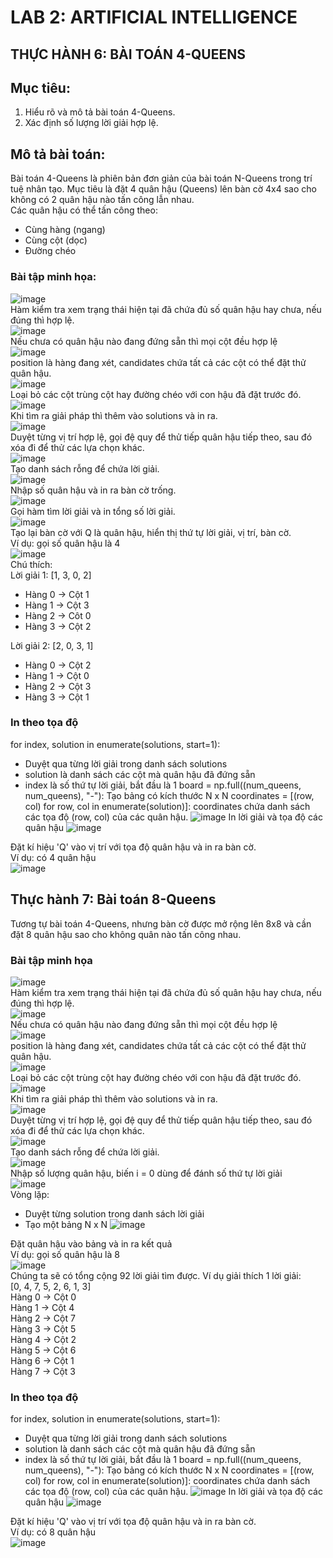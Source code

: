 # LAB 2: ARTIFICIAL INTELLIGENCE  
## THỰC HÀNH 6: BÀI TOÁN 4-QUEENS
## Mục tiêu:  
1. Hiểu rõ và mô tả bài toán 4-Queens.
2. Xác định số lượng lời giải hợp lệ.
## Mô tả bài toán:  
Bài toán 4-Queens là phiên bản đơn giản của bài toán N-Queens trong trí tuệ nhân tạo. Mục tiêu là đặt 4 quân hậu (Queens) lên bàn cờ 4x4 sao cho không có 2 quân hậu nào tấn công lẫn nhau.  
Các quân hậu có thể tấn công theo:
- Cùng hàng (ngang)
- Cùng cột (dọc)
- Đường chéo
### Bài tập minh họa:  
![image](https://github.com/user-attachments/assets/ded83901-26fa-4950-b2df-202eae6d7cae)  
Hàm kiểm tra xem trạng thái hiện tại đã chứa đủ số quân hậu hay chưa, nếu đúng thì hợp lệ.  
![image](https://github.com/user-attachments/assets/277cbbdf-12a6-4d5b-ac50-23fb8ede93ae)  
Nếu chưa có quân hậu nào đang đứng sẵn thì mọi cột đều hợp lệ  
![image](https://github.com/user-attachments/assets/66ddb5cd-c404-4d23-86be-3e1f446b93d6)  
position là hàng đang xét, candidates chứa tất cả các cột có thể đặt thử quân hậu.  
![image](https://github.com/user-attachments/assets/c9da02a7-f449-45f2-a31d-d39274639c6d)  
Loại bỏ các cột trùng cột hay đường chéo với con hậu đã đặt trước đó.  
![image](https://github.com/user-attachments/assets/0102fedb-be37-4f66-a15a-f2b399a877c5)  
Khi tìm ra giải pháp thì thêm vào solutions và in ra.  
![image](https://github.com/user-attachments/assets/4191d381-3dd8-44f7-befe-4c528d4d1b10)  
Duyệt từng vị trí hợp lệ, gọi đệ quy để thử tiếp quân hậu tiếp theo, sau đó xóa đi để thử các lựa chọn khác.  
![image](https://github.com/user-attachments/assets/34b2e96a-3894-41fa-99fd-da666db270a7)  
Tạo danh sách rỗng để chứa lời giải.  
![image](https://github.com/user-attachments/assets/87707f85-528d-408f-b248-d596b600c380)  
Nhập số quân hậu và in ra bàn cờ trống.      
![image](https://github.com/user-attachments/assets/80aed7e7-1692-48a6-b8d9-7c350271c5a5)  
Gọi hàm tìm lời giải và in tổng số lời giải.  
![image](https://github.com/user-attachments/assets/bf4200d3-1a64-431a-9a0e-1a9e1476098d)  
Tạo lại bàn cờ với Q là quân hậu, hiển thị thứ tự lời giải, vị trí, bàn cờ.  
Ví dụ: gọi số quân hậu là 4  
![image](https://github.com/user-attachments/assets/126d1fa2-167c-4784-aeb4-1a5bb4246074)  
Chú thích:  
Lời giải 1: [1, 3, 0, 2]  
- Hàng 0 -> Cột 1
- Hàng 1 -> Cột 3
- Hàng 2 -> Côt 0
- Hàng 3 -> Cột 2

Lời giải 2: [2, 0, 3, 1]  
- Hàng 0 -> Cột 2
- Hàng 1 -> Cột 0
- Hàng 2 -> Cột 3
- Hàng 3 -> Cột 1

### In theo tọa độ  
for index, solution in enumerate(solutions, start=1):  
- Duyệt qua từng lời giải trong danh sách solutions
- solution là danh sách các cột mà quân hậu đã đứng sẵn
- index là số thứ tự lời giải, bắt đầu là 1
board = np.full((num_queens, num_queens), "-"): Tạo bảng có kích thước N x N
coordinates = [(row, col) for row, col in enumerate(solution)]: coordinates chứa danh sách các tọa độ (row, col) của các quân hậu.
![image](https://github.com/user-attachments/assets/c35eb255-6a64-45c5-9eb8-f976ac62c291)
In lời giải và tọa độ các quân hậu
![image](https://github.com/user-attachments/assets/a7e150bd-db8b-4bcc-a466-911ef7cf42df)

Đặt kí hiệu 'Q' vào vị trí với tọa độ quân hậu và in ra bàn cờ.  
Ví dụ: có 4 quân hậu  
![image](https://github.com/user-attachments/assets/4b825ac8-5ba2-48f2-99e5-110d7564d3ff)  


## Thực hành 7: Bài toán 8-Queens  
Tương tự bài toán 4-Queens, nhưng bàn cờ được mở rộng lên 8x8 và cần đặt 8 quân hậu sao cho không quân nào tấn công nhau.  
### Bài tập minh họa  
![image](https://github.com/user-attachments/assets/ded83901-26fa-4950-b2df-202eae6d7cae)  
Hàm kiểm tra xem trạng thái hiện tại đã chứa đủ số quân hậu hay chưa, nếu đúng thì hợp lệ.  
![image](https://github.com/user-attachments/assets/277cbbdf-12a6-4d5b-ac50-23fb8ede93ae)  
Nếu chưa có quân hậu nào đang đứng sẵn thì mọi cột đều hợp lệ  
![image](https://github.com/user-attachments/assets/66ddb5cd-c404-4d23-86be-3e1f446b93d6)  
position là hàng đang xét, candidates chứa tất cả các cột có thể đặt thử quân hậu.  
![image](https://github.com/user-attachments/assets/c9da02a7-f449-45f2-a31d-d39274639c6d)  
Loại bỏ các cột trùng cột hay đường chéo với con hậu đã đặt trước đó.  
![image](https://github.com/user-attachments/assets/0102fedb-be37-4f66-a15a-f2b399a877c5)  
Khi tìm ra giải pháp thì thêm vào solutions và in ra.  
![image](https://github.com/user-attachments/assets/4191d381-3dd8-44f7-befe-4c528d4d1b10)  
Duyệt từng vị trí hợp lệ, gọi đệ quy để thử tiếp quân hậu tiếp theo, sau đó xóa đi để thử các lựa chọn khác.  
![image](https://github.com/user-attachments/assets/34b2e96a-3894-41fa-99fd-da666db270a7)  
Tạo danh sách rỗng để chứa lời giải.  
![image](https://github.com/user-attachments/assets/cd64edb3-eb1f-410f-af6d-08b85d2305ca)  
Nhập số lượng quân hậu, biến i = 0 dùng để đánh số thứ tự lời giải  
![image](https://github.com/user-attachments/assets/700518d6-97b8-4a1c-b01e-cb392413770b)  
Vòng lặp:  
- Duyệt từng solution trong danh sách lời giải
- Tạo một bảng N x N
![image](https://github.com/user-attachments/assets/8e1878ab-a08b-4ab0-9b2f-623d34c4ae37)

Đặt quân hậu vào bảng và in ra kết quả  
Ví dụ: gọi số quân hậu là 8  
![image](https://github.com/user-attachments/assets/34796019-b29d-4688-84f5-12a86a8bd441)  
Chúng ta sẽ có tổng cộng 92 lời giải tìm được. Ví dụ giải thích 1 lời giải:  
[0, 4, 7, 5, 2, 6, 1, 3]  
Hàng 0 -> Cột 0  
Hàng 1 -> Cột 4  
Hàng 2 -> Cột 7  
Hàng 3 -> Cột 5  
Hàng 4 -> Cột 2  
Hàng 5 -> Cột 6  
Hàng 6 -> Cột 1  
Hàng 7 -> Cột 3  

### In theo tọa độ  
for index, solution in enumerate(solutions, start=1):  
- Duyệt qua từng lời giải trong danh sách solutions
- solution là danh sách các cột mà quân hậu đã đứng sẵn
- index là số thứ tự lời giải, bắt đầu là 1
board = np.full((num_queens, num_queens), "-"): Tạo bảng có kích thước N x N
coordinates = [(row, col) for row, col in enumerate(solution)]: coordinates chứa danh sách các tọa độ (row, col) của các quân hậu.
![image](https://github.com/user-attachments/assets/c35eb255-6a64-45c5-9eb8-f976ac62c291)
In lời giải và tọa độ các quân hậu
![image](https://github.com/user-attachments/assets/a7e150bd-db8b-4bcc-a466-911ef7cf42df)

Đặt kí hiệu 'Q' vào vị trí với tọa độ quân hậu và in ra bàn cờ.  
Ví dụ: có 8 quân hậu  
![image](https://github.com/user-attachments/assets/15e32074-0fba-4a3c-a6f3-0abe92618f5b)  































